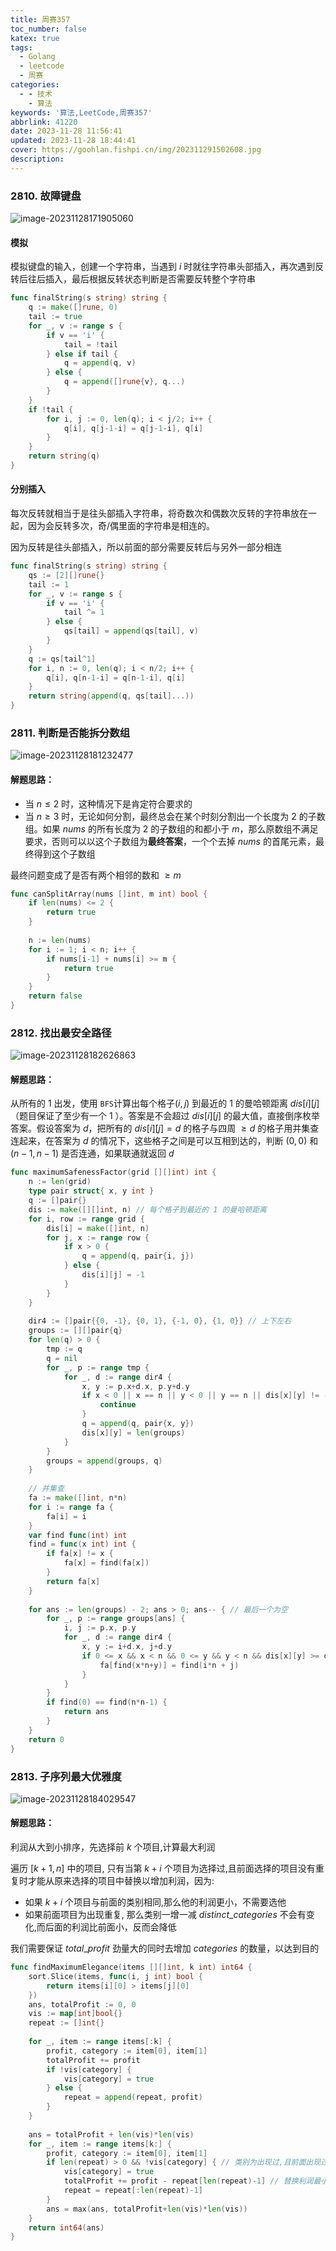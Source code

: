 ```yaml
---
title: 周赛357
toc_number: false
katex: true
tags:
  - Golang
  - leetcode
  - 周赛
categories:
  - - 技术
    - 算法
keywords: '算法,LeetCode,周赛357'
abbrlink: 41220
date: 2023-11-28 11:56:41
updated: 2023-11-28 18:44:41
cover: https://goohlan.fishpi.cn/img/202311291502608.jpg
description:
---
```


### 2810. 故障键盘

![image-20231128171905060](https://goohlan.fishpi.cn/img/202311281719380.png)

#### 模拟

模拟键盘的输入，创建一个字符串，当遇到 $i$ 时就往字符串头部插入，再次遇到反转后往后插入，最后根据反转状态判断是否需要反转整个字符串

```go
func finalString(s string) string {
    q := make([]rune, 0)
    tail := true
    for _, v := range s {
        if v == 'i' {
            tail = !tail
        } else if tail {
            q = append(q, v)
        } else {
            q = append([]rune{v}, q...)
        }
    }
    if !tail {
        for i, j := 0, len(q); i < j/2; i++ {
            q[i], q[j-1-i] = q[j-1-i], q[i]
        }
    }
    return string(q)
}
```



#### 分别插入

每次反转就相当于是往头部插入字符串，将奇数次和偶数次反转的字符串放在一起，因为会反转多次，奇/偶里面的字符串是相连的。

因为反转是往头部插入，所以前面的部分需要反转后与另外一部分相连

```go
func finalString(s string) string {
    qs := [2][]rune{}
    tail := 1
    for _, v := range s {
        if v == 'i' {
            tail ^= 1
        } else {
            qs[tail] = append(qs[tail], v)
        }
    }
    q := qs[tail^1]
    for i, n := 0, len(q); i < n/2; i++ {
        q[i], q[n-1-i] = q[n-1-i], q[i]
    }
    return string(append(q, qs[tail]...))
}
```

### 2811. 判断是否能拆分数组

![image-20231128181232477](https://goohlan.fishpi.cn/img/202311281812582.png)

#### 解题思路：

- 当 $n \leq 2$ 时，这种情况下是肯定符合要求的
- 当 $n \geq 3$ 时，无论如何分割，最终总会在某个时刻分割出一个长度为 $2$ 的子数组。如果 $nums$ 的所有长度为 $2$ 的子数组的和都小于 $m$，那么原数组不满足要求，否则可以以这个子数组为**最终答案**，一个个去掉 $nums$ 的首尾元素，最终得到这个子数组

最终问题变成了是否有两个相邻的数和 $\geq m$

```go
func canSplitArray(nums []int, m int) bool {
    if len(nums) <= 2 {
        return true
    }
    
    n := len(nums)
    for i := 1; i < n; i++ {
        if nums[i-1] + nums[i] >= m {
            return true
        }
    }
    return false
}
```

### 2812. 找出最安全路径

![image-20231128182626863](https://goohlan.fishpi.cn/img/202311281826017.png)

#### 解题思路：

从所有的 $1$ 出发，使用 `BFS`计算出每个格子$(i,j)$ 到最近的 $1$ 的曼哈顿距离 $dis[i][j]$（题目保证了至少有一个 $1$ ）。答案是不会超过 $dis[i][j]$ 的最大值，直接倒序枚举答案。假设答案为 $d$，把所有的 $dis[i][j] = d$ 的格子与四周 $\geq d$ 的格子用并集查连起来，在答案为 $d$ 的情况下，这些格子之间是可以互相到达的，判断 $(0,0)$ 和 $(n-1,n-1)$ 是否连通，如果联通就返回 $d$

```go
func maximumSafenessFactor(grid [][]int) int {
    n := len(grid)
    type pair struct{ x, y int }
    q := []pair{}
    dis := make([][]int, n) // 每个格子到最近的 1 的曼哈顿距离
    for i, row := range grid {
        dis[i] = make([]int, n)
        for j, x := range row {
            if x > 0 {
                q = append(q, pair{i, j})
            } else {
                dis[i][j] = -1
            }
        }
    }
    
    dir4 := []pair{{0, -1}, {0, 1}, {-1, 0}, {1, 0}} // 上下左右
    groups := [][]pair{q}
    for len(q) > 0 {
        tmp := q
        q = nil
        for _, p := range tmp {
            for _, d := range dir4 {
                x, y := p.x+d.x, p.y+d.y
                if x < 0 || x == n || y < 0 || y == n || dis[x][y] != -1 {
                    continue
                }
                q = append(q, pair{x, y})
                dis[x][y] = len(groups)
            }
        }
        groups = append(groups, q)
    }
    
    // 并集查
    fa := make([]int, n*n)
    for i := range fa {
        fa[i] = i
    }
    var find func(int) int
    find = func(x int) int {
        if fa[x] != x {
            fa[x] = find(fa[x])
        }
        return fa[x]
    }
    
    for ans := len(groups) - 2; ans > 0; ans-- { // 最后一个为空
        for _, p := range groups[ans] {
            i, j := p.x, p.y
            for _, d := range dir4 {
                x, y := i+d.x, j+d.y
                if 0 <= x && x < n && 0 <= y && y < n && dis[x][y] >= dis[i][j] { // 只能连大于等于他的
                    fa[find(x*n+y)] = find(i*n + j)
                }
            }
        }
        if find(0) == find(n*n-1) {
            return ans
        }
    }
    return 0
}
```

### 2813. 子序列最大优雅度

![image-20231128184029547](https://goohlan.fishpi.cn/img/202311281840834.png)

#### 解题思路：

利润从大到小排序，先选择前 $k$ 个项目,计算最大利润

遍历 $[k+1,n]$ 中的项目, 只有当第 $k+i$ 个项目为选择过,且前面选择的项目没有重复时才能从原来选择的项目中替换以增加利润，因为:

- 如果 $k+i$ 个项目与前面的类别相同,那么他的利润更小，不需要选他
- 如果前面项目为出现重复, 那么类别一增一减 $distinct\_categories$ 不会有变化,而后面的利润比前面小，反而会降低

我们需要保证 $total\_profit$ 劲量大的同时去增加 $categories$ 的数量，以达到目的

```go
func findMaximumElegance(items [][]int, k int) int64 {
    sort.Slice(items, func(i, j int) bool {
        return items[i][0] > items[j][0]
    })
    ans, totalProfit := 0, 0
    vis := map[int]bool{}
    repeat := []int{}
    
    for _, item := range items[:k] {
        profit, category := item[0], item[1]
        totalProfit += profit
        if !vis[category] {
            vis[category] = true
        } else {
            repeat = append(repeat, profit)
        }
    }
    
    ans = totalProfit + len(vis)*len(vis)
    for _, item := range items[k:] {
        profit, category := item[0], item[1]
        if len(repeat) > 0 && !vis[category] { // 类别为出现过,且前面出现过重复
            vis[category] = true
            totalProfit += profit - repeat[len(repeat)-1] // 替换利润最小的
            repeat = repeat[:len(repeat)-1]
        }
        ans = max(ans, totalProfit+len(vis)*len(vis))
    }
    return int64(ans)
}
```

